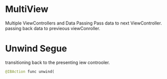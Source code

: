 # MultiView

Multiple ViewControllers and Data Passing 
Pass data to next ViewController.
passing back data to previeous viewConroller.

# Unwind Segue
transitioning back to the presenting iew controoler.

```python
@IBAction func unwind(
```

